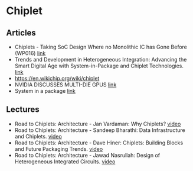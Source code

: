

# Chiplet


## Articles
- Chiplets - Taking SoC Design Where no Monolithic IC has Gone Before (WP016) [link](https://www.achronix.com/sites/default/files/docs/Chiplets_-_Taking_SoC_Design_Where_no_Monolithic_IC_has_Gone_Before_WP016_0.pdf)
- Trends and Development in Heterogeneous Integration: Advancing the Smart Digital Age with System-in-Package and Chiplet Technologies. [link](https://ase.aseglobal.com/en/blog/heterogeneous_integration_sip_chiplet)
- https://en.wikichip.org/wiki/chiplet
- NVIDIA DISCUSSES MULTI-DIE GPUS [link](https://pcper.com/2017/07/nvidia-discusses-multi-die-gpus/) 
- System in a package [link]()
                                                                                                                                               
## Lectures
- Road to Chiplets: Architecture - Jan Vardaman: Why Chiplets? [video](https://www.youtube.com/watch?v=pEKaMSwBHGI&ab_channel=MEPTEC)
- Road to Chiplets: Architecture - Sandeep Bharathi: Data Infrastructure and Chiplets. [video](https://www.youtube.com/watch?v=rrmBn1tcpA0&ab_channel=MEPTEC)
- Road to Chiplets: Architecture - Dave Hiner: Chiplets: Building Blocks and Future Packaging Trends. [video](https://www.youtube.com/watch?v=3VUkmRBbkvQ&ab_channel=MEPTEC)
- Road to Chiplets: Architecture - Jawad Nasrullah: Design of Heterogeneous Integrated Circuits. [video](https://www.youtube.com/watch?v=0HxBS_h4XiE&ab_channel=MEPTEC)
